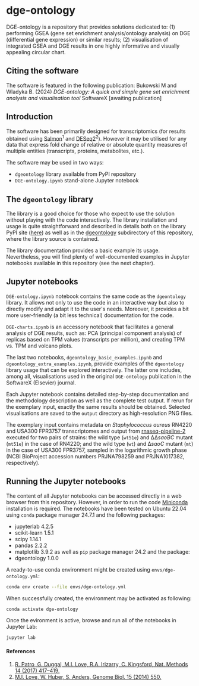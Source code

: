 # dge-ontology
DGE-ontology is a repository that provides solutions dedicated to: (1) performing
GSEA (gene set enrichment analysis/ontology analysis) on DGE (differential gene expression)
or similar results; (2) visualisation of integrated GSEA and DGE results in
one highly informative and visually appealing circular chart.

## Citing the software
The software is featured in the following publication:
Bukowski M and Wladyka B. (2024) _DGE-ontology: A quick and simple gene set enrichment analysis and visualisation tool_
SoftwareX [awaiting publication]

## Introduction
The software has been primarily designed for transcriptomics (for results
obtained using [Salmon](https://doi.org/10.1186/s13059-014-0550-8)<sup>1</sup>
and [DESeq2](https://doi.org/10.1038/nmeth.4197)<sup>2</sup>). However it may be
utilised for any data that express fold change of relative or absolute quantity
measures of multiple entities (transcripts, proteins, metabolites, etc.).

The software may be used in two ways:
- `dgeontology` library available from PyPI repository
- `DGE-ontology.ipynb` stand-alone Jupyter notebook

## The `dgeontology` library
The library is a good choice for those who expect to use the solution without
playing with the code interactively. The library installation and usage is
quite straightforward and described in details both on the library PyPI site
([here](https://pypi.org/project/dgeontology)) as well as in the
[dgeontology](https://github.com/michalbukowski/dge-ontology/tree/main/dgeontology) subdirectory
of this repository, where the library source is contained.

The library documentation provides a basic example its usage. Nevertheless, you
will find plenty of well-documented examples in Jupyter notebooks available in this
repository (see the next chapter).

## Jupyter notebooks
`DGE-ontology.ipynb` notebook contains the same code as the `dgeontology` library.
It allows not only to use the code in an interactive way but also to directly
modify and adapt it to the user&apos;s needs. Moreover, it provides a bit more
user-friendly (a bit less technical) documentation for the code.

`DGE-charts.ipynb` is an accessory notebook that facilitates a general analysis of
DGE results, such as: PCA (principal component analysis) of replicas based on
TPM values (transcripts per million), and creating TPM vs. TPM and volcano plots.

The last two notebooks, `dgeontology_basic_examples.ipynb` and `dgeontology_extra_examples.ipynb`,
provide examples of the `dgeontology` library usage that can be explored
interactively. The latter one includes, among all, visualisations used in the original
`DGE-ontology` publication in the SoftwareX (Elsevier) journal.

Each Jupyter notebook contains detailed step-by-step documentation and the methodology
description as well as the complete test output. If rerun for the exemplary input, exactly
the same results should be obtained. Selected visualisations are saved to the `output`
directory as high-resolution PNG files.

The exemplary input contains metadata on _Staphylococcus aureus_ RN4220 and USA300 FPR3757
transcriptomes and output from [rnaseq-pipeline-2](https://github.com/michalbukowski/rnaseq-pipeline-2)
executed for two pairs of strains: the wild type (`wt51e`) and &Delta;&Delta;_saoBC_ mutant (`mt51e`)
in the case of RN4220; and the wild type (`wt`) and &Delta;_saoC_ mutant (`mt`)
in the case of USA300 FPR3757, sampled in the logarithmic growth phase
(NCBI BioProject accession numbers PRJNA798259 and PRJNA1017382, respectively).

## Running the Jupyter notebooks
The content of all Jupyter notebooks can be accessed directly in a web browser from
this repository. However, in order to run the code
[Miniconda](https://docs.anaconda.com/free/miniconda/miniconda-other-installer-links/#linux-installers)
installation is required. The notebooks have been tested on Ubuntu 22.04 using
`conda` package manager 24.7.1 and the following packages:
 - jupyterlab 4.2.5
 - scikit-learn 1.5.1
 - scipy 1.14.1
 - pandas 2.2.2
 - matplotlib 3.9.2
as well as `pip` package manager 24.2 and the package:
 - dgeontology 1.0.0

A ready-to-use conda environment might be created using `envs/dge-ontology.yml`:
```bash
conda env create --file envs/dge-ontology.yml
```
When successfully created, the environment may be activated as following:
```bash
conda activate dge-ontology
```
Once the evironment is active, browse and run all of the notebooks in Jupyter Lab:
```bash
jupyter lab
```

#### References
1. [R. Patro, G. Duggal, M.I. Love, R.A. Irizarry, C. Kingsford, Nat. Methods 14 (2017) 417–419.](https://doi.org/10.1186/s13059-014-0550-8)<br>
2. [M.I. Love, W. Huber, S. Anders, Genome Biol. 15 (2014) 550.](https://doi.org/10.1038/nmeth.4197)
